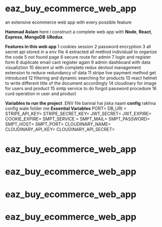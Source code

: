 # eaz_buy_ecommerce_web_app
an extensive ecommerce web app with every possible feature

**Hammad Aslam** here i construct a complete web app with **Node**, **React**, **Express**, **MongoDB** &**Redux**.

**Features in this web app**
1 cookies session
2 password encryption
3 all secret api stored in a env file
4 extracted all method individuall to organize the code
5 not found page
6 secure route for admin
7 login and register form
8 duplicate email cant register again
9 admin dashboard with data visualiztion
10 decent ui with complete redux devtool management extension to reduce redundancy of data
11 stripe live payment method get introduced
12 filtering and dynamic searching for products
13 react helmet to write different title of the document accordingly
14 cloudinary for image for users and product
15 smtp service to do forgot password procedure
16 curd operation in user and product

**Variables to run the project**
.ENV file bannai hai jiska naam **config** rakhna config wale folder me
**Essential Variables**
PORT=
DB_URI =
STRIPE_API_KEY=
STRIPE_SECRET_KEY=
JWT_SECRET=
JWT_EXPIRE=
COOKIE_EXPIRE=
SMPT_SERVICE =
SMPT_MAIL=
SMPT_PASSWORD=
SMPT_HOST=
SMPT_PORT=
CLOUDINARY_NAME=
CLOUDINARY_API_KEY=
CLOUDINARY_API_SECRET=
# eaz_buy_ecommerce_web_app
# eaz_buy_ecommerce_web_app
# eaz_buy_ecommerce_web_app
# eaz_buy_ecommerce_web_app
